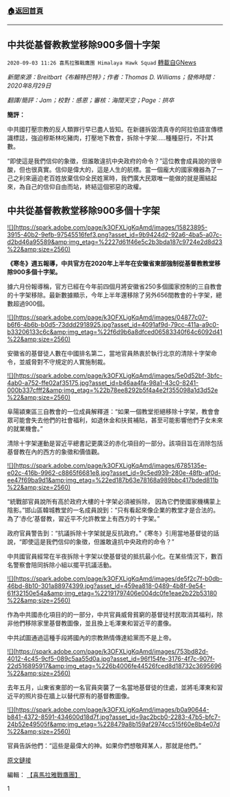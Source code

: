 ###  [:house:返回首頁](https://github.com/ourhimalayas/txt)
---

## 中共從基督教教堂移除900多個十字架
`2020-09-03 11:26 喜馬拉雅戰鷹團 Himalaya Hawk Squad` [轉載自GNews](https://gnews.org/zh-hant/332515/)

*新聞來源：Breitbart《布賴特巴特》；作者：Thomas D. Williams；發佈時間：2020年8月29日*

*翻譯/簡評：Jam；校對：感恩；審核：海闊天空；Page：拱卒*

**簡評：**

中共國打壓宗教的反人類罪行早已盡人皆知。在新疆拆毀清真寺的阿拉伯語宣傳標識標誌，強迫穆斯林吃豬肉，打壓地下教會，拆除十字架…..種種惡行，不計其數。

“即使這是我們信仰的象徵，但誰敢違抗中央政府的命令？”這位教會成員說的很辛酸，但也很真實。信仰是偉大的，這是人生的航標。當一個龐大的國家機器為了一己之利來逼迫老百姓放棄信仰全民姓黨時，我們廣大民眾唯一能做的就是團結起來，為自己的信仰自由而站，終結這個邪惡的政權。

##  **中共從基督教教堂移除900多個十字架** 

[!\[\](https://spark.adobe.com/page/k3OFXLigKqAmd/images/15823895-3915-40b2-9efb-97545516fef3.png?asset_id=9b9424d2-92a6-4ba5-a07c-d2bd46a95589&amp;img_etag=%2227d61f46e5c2b3bda187c9724e2d8d23%22&amp;size=2560)](https://spark.adobe.com/page/k3OFXLigKqAmd/images/15823895-3915-40b2-9efb-97545516fef3.png?asset_id=9b9424d2-92a6-4ba5-a07c-d2bd46a95589&amp;img_etag=%2227d61f46e5c2b3bda187c9724e2d8d23%22&amp;size=1024)

**《寒冬》週五報導，中共官方在2020年上半年在安徽省東部強制從基督教教堂移除900多個十字架。**

據六月份報導稱，官方已經在今年前四個月將安徽省250多個國家控制的三自教會的十字架移除。最新數據顯示，今年上半年還移除了另外656間教會的十字架，總數超過900個。

[!\[\](https://spark.adobe.com/page/k3OFXLigKqAmd/images/04877c07-b6f6-4b6b-b0d5-73ddd2918925.jpg?asset_id=4091af9d-79cc-411a-a9c0-b33206133c6c&amp;img_etag=%22f6d9b6a8dfced06583340f64c6092d41%22&amp;size=2560)](https://spark.adobe.com/page/k3OFXLigKqAmd/images/04877c07-b6f6-4b6b-b0d5-73ddd2918925.jpg?asset_id=4091af9d-79cc-411a-a9c0-b33206133c6c&amp;img_etag=%22f6d9b6a8dfced06583340f64c6092d41%22&amp;size=1024)

安徽省的基督徒人數在中國排名第二，當地官員熱衷於執行北京的清除十字架命令，並威脅對不守規定的人實施制裁。

[!\[\](https://spark.adobe.com/page/k3OFXLigKqAmd/images/5e0d52bf-3bfc-4ab0-a752-ffe02af35175.jpg?asset_id=b46aa4fa-98a1-43c0-8241-000b337cfff2&amp;img_etag=%22b78ee8292b5f4a4e2f355098a1d3d52e%22&amp;size=2560)](https://spark.adobe.com/page/k3OFXLigKqAmd/images/5e0d52bf-3bfc-4ab0-a752-ffe02af35175.jpg?asset_id=b46aa4fa-98a1-43c0-8241-000b337cfff2&amp;img_etag=%22b78ee8292b5f4a4e2f355098a1d3d52e%22&amp;size=1024)

阜陽潁東區三自教會的一位成員解釋道：“如果一個教堂拒絕移除十字架，教會會眾可能會失去他們的社會福利，如退休金和扶貧補貼，甚至可能影響他們子女未來的就業機會。”

清除十字架運動是習近平總書記更廣泛的赤化項目的一部分。該項目旨在消除包括基督教在內的西方的象徵和價值觀。

[!\[\](https://spark.adobe.com/page/k3OFXLigKqAmd/images/6785135e-e02c-416b-9962-c8865f6681e8.jpg?asset_id=9c5ed939-280e-48fb-af0d-ee47f69ba9d1&amp;img_etag=%22ed187b63e78168a989bbc417bded811b%22&amp;size=2560)](https://spark.adobe.com/page/k3OFXLigKqAmd/images/6785135e-e02c-416b-9962-c8865f6681e8.jpg?asset_id=9c5ed939-280e-48fb-af0d-ee47f69ba9d1&amp;img_etag=%22ed187b63e78168a989bbc417bded811b%22&amp;size=1024)

“統戰部官員說所有高於政府大樓的十字架必須被拆除， 因為它們使國家機構蒙上陰影。”邯山區韓城教堂的一名成員說到：“只有看起來像企業的教堂才是合法的。 為了’赤化’基督教，習近平不允許教堂上有西方的十字架。”

政府官員警告到：“抗議拆除十字架就是反抗政府。”《寒冬》引用當地基督徒的話說，“即使這是我們信仰的象徵，但誰敢違抗中央政府的命令？”

中共國官員經常在半夜拆除十字架以使基督徒的抵抗最小化。在某些情況下，數百名警察會陪同拆除小組以擺平抗議活動。

[!\[\](https://spark.adobe.com/page/k3OFXLigKqAmd/images/de5f2c7f-b0db-46bd-8b10-301a88974399.jpg?asset_id=459ea818-0489-4b8f-9e54-61f32150e54a&amp;img_etag=%22191797406e004dc0fe1eae2b22b53180%22&amp;size=2560)](https://spark.adobe.com/page/k3OFXLigKqAmd/images/de5f2c7f-b0db-46bd-8b10-301a88974399.jpg?asset_id=459ea818-0489-4b8f-9e54-61f32150e54a&amp;img_etag=%22191797406e004dc0fe1eae2b22b53180%22&amp;size=1024)

作為中共國赤化項目的的一部分，中共官員威脅貧窮的基督徒村民取消其福利，除非他們移除家里基督教圖像，並且換上毛澤東和習近平的畫像。

中共試圖通過這種手段將國內的宗教熱情傳達給黨而不是上帝。

[!\[\](https://spark.adobe.com/page/k3OFXLigKqAmd/images/753bd82d-4012-4c45-9cf5-089c5aa55d0a.jpg?asset_id=96f154fe-3176-4f7c-907f-22d516895917&amp;img_etag=%226b4006fe44526fced8d18732c3695696%22&amp;size=2560)](https://spark.adobe.com/page/k3OFXLigKqAmd/images/753bd82d-4012-4c45-9cf5-089c5aa55d0a.jpg?asset_id=96f154fe-3176-4f7c-907f-22d516895917&amp;img_etag=%226b4006fe44526fced8d18732c3695696%22&amp;size=1024)

去年五月，山東省東部的一名官員突襲了一名當地基督徒的住處，並將毛澤東和習近平的照片掛在牆上以替代原有的基督教圖像。

[!\[\](https://spark.adobe.com/page/k3OFXLigKqAmd/images/b0a90644-b841-4372-8591-434600d18d7f.jpg?asset_id=9ac2bcb0-2283-47b5-bfc7-24b52e49505f&amp;img_etag=%228479a8b159af2974cc515f60e8b4e07d%22&amp;size=2560)](https://spark.adobe.com/page/k3OFXLigKqAmd/images/b0a90644-b841-4372-8591-434600d18d7f.jpg?asset_id=9ac2bcb0-2283-47b5-bfc7-24b52e49505f&amp;img_etag=%228479a8b159af2974cc515f60e8b4e07d%22&amp;size=1024)

官員告訴他們：“這些是最偉大的神。如果你們想敬拜某人，那就是他們。”

[原文鏈接](https://www.breitbart.com/national-security/2020/08/29/chinese-communists-remove-over-900-crosses-from-christian-churches/)

編輯： [【喜馬拉雅戰鷹團】](https://spark.adobe.com/page/k3OFXLigKqAmd/)

1

